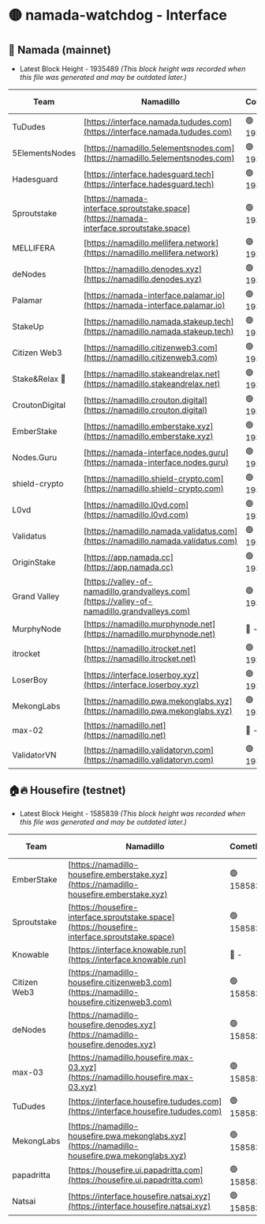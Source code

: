 # 🟡 namada-watchdog - Interface

## 🚀 Namada (mainnet)
- Latest Block Height - 1935489 *(This block height was recorded when this file was generated and may be outdated later.)*

| Team | Namadillo | CometBFT | Indexer | MASP Indexer |
|-|-|-|-|-|
| TuDudes | [https://interface.namada.tududes.com](https://interface.namada.tududes.com) | 🟢 1935470 | 🟢 1935470 | 🟢 1935469 |
| 5ElementsNodes | [https://namadillo.5elementsnodes.com](https://namadillo.5elementsnodes.com) | 🟢 1935470 | 🟢 1935470 | 🟢 1935470 |
| Hadesguard | [https://interface.hadesguard.tech](https://interface.hadesguard.tech) | 🟢 1935471 | 🟢 1935471 | 🟢 1935470 |
| Sproutstake | [https://namada-interface.sproutstake.space](https://namada-interface.sproutstake.space) | 🟢 1935471 | 🟢 1935471 | 🟢 1935471 |
| MELLIFERA | [https://namadillo.mellifera.network](https://namadillo.mellifera.network) | 🟢 1935472 | 🟢 1935472 | 🟢 1935472 |
| deNodes | [https://namadillo.denodes.xyz](https://namadillo.denodes.xyz) | 🟢 1935473 | 🟢 1935473 | 🟢 1935473 |
| Palamar | [https://namada-interface.palamar.io](https://namada-interface.palamar.io) | 🟢 1935474 | 🟢 1935473 | 🟢 1935473 |
| StakeUp | [https://namadillo.namada.stakeup.tech](https://namadillo.namada.stakeup.tech) | 🟢 1935474 | 🟢 1935474 | 🟢 1935474 |
| Citizen Web3 | [https://namadillo.citizenweb3.com](https://namadillo.citizenweb3.com) | 🟢 1935475 | 🟢 1935475 | 🟢 1935474 |
| Stake&Relax 🦥 | [https://namadillo.stakeandrelax.net](https://namadillo.stakeandrelax.net) | 🟢 1935475 | 🟢 1935475 | 🟢 1935475 |
| CroutonDigital | [https://namadillo.crouton.digital](https://namadillo.crouton.digital) | 🟢 1935476 | 🔴 - | 🟢 1935477 |
| EmberStake | [https://namadillo.emberstake.xyz](https://namadillo.emberstake.xyz) | 🟢 1935477 | 🟢 1935477 | 🟢 1935477 |
| Nodes.Guru | [https://namada-interface.nodes.guru](https://namada-interface.nodes.guru) | 🟢 1935478 | 🟢 1935478 | 🟢 1935477 |
| shield-crypto | [https://namadillo.shield-crypto.com](https://namadillo.shield-crypto.com) | 🟢 1935478 | 🟢 1935478 | 🟢 1935478 |
| L0vd | [https://namadillo.l0vd.com](https://namadillo.l0vd.com) | 🟢 1935479 | 🔴 1889999 | 🟢 1935479 |
| Validatus | [https://namadillo.namada.validatus.com](https://namadillo.namada.validatus.com) | 🟢 1935480 | 🟢 1935479 | 🔴 1776429 |
| OriginStake | [https://app.namada.cc](https://app.namada.cc) | 🟢 1935480 | 🟢 1935480 | 🟢 1935480 |
| Grand Valley | [https://valley-of-namadillo.grandvalleys.com](https://valley-of-namadillo.grandvalleys.com) | 🟢 1935480 | 🟢 1935480 | 🟢 1935480 |
| MurphyNode | [https://namadillo.murphynode.net](https://namadillo.murphynode.net) | 🔴 - | 🔴 - | 🔴 - |
| itrocket | [https://namadillo.itrocket.net](https://namadillo.itrocket.net) | 🟢 1935486 | 🟢 1935486 | 🟢 1935486 |
| LoserBoy | [https://interface.loserboy.xyz](https://interface.loserboy.xyz) | 🟢 1935487 | 🟢 1935486 | 🟢 1935486 |
| MekongLabs | [https://namadillo.pwa.mekonglabs.xyz](https://namadillo.pwa.mekonglabs.xyz) | 🟢 1935487 | 🟢 1935487 | 🟢 1935487 |
| max-02 | [https://namadillo.net](https://namadillo.net) | 🔴 - | 🔴 - | 🔴 - |
| ValidatorVN | [https://namadillo.validatorvn.com](https://namadillo.validatorvn.com) | 🟢 1935489 | 🟢 1935489 | 🟢 1935489 |

## 🏠🔥 Housefire (testnet)
- Latest Block Height - 1585839 *(This block height was recorded when this file was generated and may be outdated later.)*

| Team | Namadillo | CometBFT | Indexer | MASP Indexer |
|-|-|-|-|-|
| EmberStake | [https://namadillo-housefire.emberstake.xyz](https://namadillo-housefire.emberstake.xyz) | 🟢 1585834 | 🟢 1585834 | 🟢 1585834 |
| Sproutstake | [https://housefire-interface.sproutstake.space](https://housefire-interface.sproutstake.space) | 🟢 1585834 | 🟢 1585834 | 🟢 1585834 |
| Knowable | [https://interface.knowable.run](https://interface.knowable.run) | 🔴 - | 🔴 - | 🔴 - |
| Citizen Web3 | [https://namadillo-housefire.citizenweb3.com](https://namadillo-housefire.citizenweb3.com) | 🟢 1585836 | 🟢 1585836 | 🔴 342138 |
| deNodes | [https://namadillo-housefire.denodes.xyz](https://namadillo-housefire.denodes.xyz) | 🟢 1585837 | 🟢 1585731 | 🟢 1585837 |
| max-03 | [https://namadillo.housefire.max-03.xyz](https://namadillo.housefire.max-03.xyz) | 🟢 1585837 | 🟢 1585837 | 🟢 1585837 |
| TuDudes | [https://interface.housefire.tududes.com](https://interface.housefire.tududes.com) | 🟢 1585838 | 🔴 1583878 | 🟢 1585838 |
| MekongLabs | [https://namadillo-housefire.pwa.mekonglabs.xyz](https://namadillo-housefire.pwa.mekonglabs.xyz) | 🟢 1585838 | 🟢 1585838 | 🟢 1585838 |
| papadritta | [https://housefire.ui.papadritta.com](https://housefire.ui.papadritta.com) | 🟢 1585838 | 🟢 1585838 | 🟢 1585838 |
| Natsai | [https://interface.housefire.natsai.xyz](https://interface.housefire.natsai.xyz) | 🟢 1585839 | 🟢 1585839 | 🟢 1585839 |

